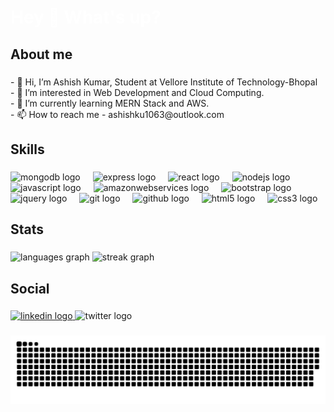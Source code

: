 <h1 style="color : white; text-decoration : none;" align="left">Hey 👋 What's up?</h1>

###

<h2 align="left">About me</h2>

###

<p align="left">- 👋 Hi, I’m Ashish Kumar, Student at Vellore Institute of Technology-Bhopal<br>- 👀 I’m interested in Web Development and Cloud Computing.<br>- 🌱 I’m currently learning MERN Stack and AWS.<br>- 📫 How to reach me - ashishku1063@outlook.com</p>

###

<h2 align="left">Skills</h2>

###

<div align="left">
  <img src="https://skillicons.dev/icons?i=mongodb" height="40" alt="mongodb logo"  />
  <img width="12" />
  <img src="https://skillicons.dev/icons?i=express" height="40" alt="express logo"  />
  <img width="12" />
  <img src="https://cdn.jsdelivr.net/gh/devicons/devicon/icons/react/react-original.svg" height="40" alt="react logo"  />
  <img width="12" />
  <img src="https://cdn.jsdelivr.net/gh/devicons/devicon/icons/nodejs/nodejs-original.svg" height="40" alt="nodejs logo"  />
  <img width="12" />
  <img src="https://cdn.jsdelivr.net/gh/devicons/devicon/icons/javascript/javascript-original.svg" height="40" alt="javascript logo"  />
  <img width="12" />
  <img src="https://skillicons.dev/icons?i=aws" height="40" alt="amazonwebservices logo"  />
  <img width="12" />
  <img src="https://cdn.jsdelivr.net/gh/devicons/devicon/icons/bootstrap/bootstrap-original.svg" height="40" alt="bootstrap logo"  />
  <img width="12" />
  <img src="https://skillicons.dev/icons?i=jquery" height="40" alt="jquery logo"  />
  <img width="12" />
  <img src="https://skillicons.dev/icons?i=git" height="40" alt="git logo"  />
  <img width="12" />
  <img src="https://skillicons.dev/icons?i=github" height="40" alt="github logo"  />
  <img width="12" />
  <img src="https://skillicons.dev/icons?i=html" height="40" alt="html5 logo"  />
  <img width="12" />
  <img src="https://skillicons.dev/icons?i=css" height="40" alt="css3 logo"  />
</div>

###

<h2 align="left">Stats</h2>

###

<div align="left">
  <img src="https://github-readme-stats.vercel.app/api/top-langs?username=ashish4793&locale=en&hide_title=false&layout=compact&card_width=320&langs_count=6&theme=rose_pine&hide_border=false&order=2" height="130" alt="languages graph"  />
  <img src="https://streak-stats.demolab.com?user=ashish4793&locale=en&mode=daily&theme=rose_pine&hide_border=false&border_radius=5&order=3" height="130" alt="streak graph"  />
</div>

###

<h2 align="left">Social</h2>

###

<div align="left">
  <a href="https://www.linkedin.com/in/ashish-kumar-2871a7235/" target="_blank">
    <img src="https://skillicons.dev/icons?i=linkedin" width="52" height="40" alt="linkedin logo"  />
  </a>
  <img src="https://skillicons.dev/icons?i=twitter" width="52" height="40" alt="twitter logo"  />
</div>

###

<img src="https://raw.githubusercontent.com/ashish4793/ashish4793/output/snake.svg" alt="Snake animation" />

###
